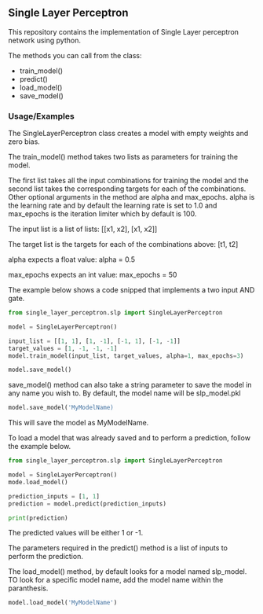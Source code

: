 ## Single Layer Perceptron

This repository contains the implementation of Single Layer perceptron network using python.

The methods you can call from the class:

- train_model()
- predict()
- load_model()
- save_model()

### Usage/Examples

The SingleLayerPerceptron class creates a model with empty weights and zero bias.

The train_model() method takes two lists as parameters for training the model.

The first list takes all the input combinations for training the model and the second list takes the corresponding targets for each of the combinations. Other optional arguments in the method are alpha and max_epochs. alpha is the learning rate and by default the learning rate is set to 1.0 and max_epochs is the iteration limiter which by default is 100.

The input list is a list of lists: [[x1, x2], [x1, x2]]

The target list is the targets for each of the combinations above: [t1, t2]

alpha expects a float value: alpha = 0.5

max_epochs expects an int value: max_epochs = 50

The example below shows a code snipped that implements a two input AND gate.

```python
from single_layer_perceptron.slp import SingleLayerPerceptron

model = SingleLayerPerceptron()

input_list = [[1, 1], [1, -1], [-1, 1], [-1, -1]]
target_values = [1, -1, -1, -1]
model.train_model(input_list, target_values, alpha=1, max_epochs=3)

model.save_model()
```

save_model() method can also take a string parameter to save the model in any name you wish to. By default, the model name will be slp_model.pkl

```python
model.save_model('MyModelName)
```

This will save the model as MyModelName.

To load a model that was already saved and to perform a prediction, follow the example below.

```python
from single_layer_perceptron.slp import SingleLayerPerceptron

model = SingleLayerPerceptron()
mode.load_model()

prediction_inputs = [1, 1]
prediction = model.predict(prediction_inputs)

print(prediction)
```

The predicted values will be either 1 or -1.

The parameters required in the predict() method is a list of inputs to perform the prediction.

The load_model() method, by default looks for a model named slp_model. TO look for a specific model name, add the model name within the paranthesis.

```python
model.load_model('MyModelName')
```
